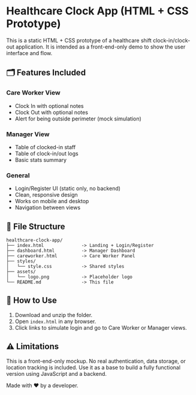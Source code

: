 # Healthcare Clock App (HTML + CSS Prototype)

This is a static HTML + CSS prototype of a healthcare shift clock-in/clock-out application. It is intended as a front-end-only demo to show the user interface and flow.

## 🗂 Features Included

### Care Worker View
- Clock In with optional notes
- Clock Out with optional notes
- Alert for being outside perimeter (mock simulation)

### Manager View
- Table of clocked-in staff
- Table of clock-in/out logs
- Basic stats summary

### General
- Login/Register UI (static only, no backend)
- Clean, responsive design
- Works on mobile and desktop
- Navigation between views

## 📁 File Structure

```
healthcare-clock-app/
├── index.html              -> Landing + Login/Register
├── dashboard.html          -> Manager Dashboard
├── careworker.html         -> Care Worker Panel
├── styles/
│   └── style.css           -> Shared styles
├── assets/
│   └── logo.png            -> Placeholder logo
└── README.md               -> This file
```

## 🚀 How to Use

1. Download and unzip the folder.
2. Open `index.html` in any browser.
3. Click links to simulate login and go to Care Worker or Manager views.

## ⚠ Limitations

This is a front-end-only mockup. No real authentication, data storage, or location tracking is included. Use it as a base to build a fully functional version using JavaScript and a backend.

Made with ❤️ by a developer.

